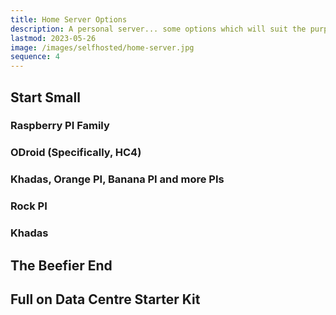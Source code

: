```yaml
---
title: Home Server Options
description: A personal server... some options which will suit the purpose
lastmod: 2023-05-26
image: /images/selfhosted/home-server.jpg
sequence: 4
---
```


## Start Small

### Raspberry PI Family

### ODroid (Specifically, HC4)

### Khadas, Orange PI, Banana PI and more PIs

### Rock PI

### Khadas

## The Beefier End

## Full on Data Centre Starter Kit
